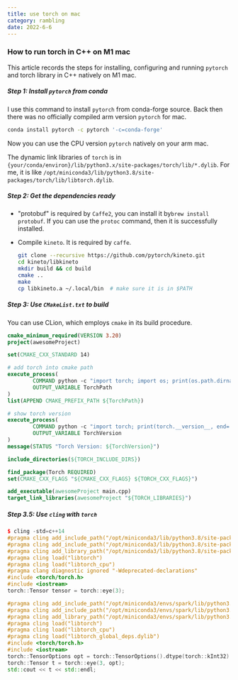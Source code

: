 ```yaml
---
title: use torch on mac
category: rambling
date: 2022-6-6
---
```




### How to run torch in C++ on M1 mac

This article records the steps for installing, configuring and running `pytorch` and torch library in C++ natively on M1 mac.

##### Step 1: Install `pytorch` from conda

I use this command to install `pytorch` from conda-forge source. Back then there was no officially compiled arm version `pytorch` for mac. 

```bash
conda install pytorch -c pytorch '-c=conda-forge'
```

Now you can use the CPU version `pytorch` natively on your arm mac.

The dynamic link libraries of `torch` is in `{your/conda/environ}/lib/python3.x/site-packages/torch/lib/*.dylib`. For me, it is like  `/opt/miniconda3/lib/python3.8/site-packages/torch/lib/libtorch.dylib`.



##### Step 2: Get the dependencies ready

- "protobuf" is required by `Caffe2`, you can install it by`brew install protobuf`. If you can use the `protoc` command, then it is successfully installed.

- Compile `kineto`. It is required by `caffe`. 

  ```bash
  git clone --recursive https://github.com/pytorch/kineto.git
  cd kineto/libkineto
  mkdir build && cd build
  cmake ..
  make
  cp libkineto.a ~/.local/bin  # make sure it is in $PATH
  ```



##### Step 3: Use `CMakeList.txt` to build

You can use CLion, which employs `cmake` in its build procedure. 

```cmake
cmake_minimum_required(VERSION 3.20)
project(awesomeProject)

set(CMAKE_CXX_STANDARD 14)

# add torch into cmake path
execute_process(
        COMMAND python -c "import torch; import os; print(os.path.dirname(torch.__file__), end='')"
        OUTPUT_VARIABLE TorchPath
)
list(APPEND CMAKE_PREFIX_PATH ${TorchPath})

# show torch version
execute_process(
        COMMAND python -c "import torch; print(torch.__version__, end='')"
        OUTPUT_VARIABLE TorchVersion
)
message(STATUS "Torch Version: ${TorchVersion}")

include_directories(${TORCH_INCLUDE_DIRS})

find_package(Torch REQUIRED)
set(CMAKE_CXX_FLAGS "${CMAKE_CXX_FLAGS} ${TORCH_CXX_FLAGS}")

add_executable(awesomeProject main.cpp)
target_link_libraries(awesomeProject "${TORCH_LIBRARIES}")
```



##### Step 3.5: Use `cling` with `torch`

```c++
$ cling -std=c++14
#pragma cling add_include_path("/opt/miniconda3/lib/python3.8/site-packages/torch/include")
#pragma cling add_include_path("/opt/miniconda3/lib/python3.8/site-packages/torch/include/torch/csrc/api/include")
#pragma cling add_library_path("/opt/miniconda3/lib/python3.8/site-packages/torch/lib")
#pragma cling load("libtorch")
#pragma cling load("libtorch_cpu")
#pragma clang diagnostic ignored "-Wdeprecated-declarations"
#include <torch/torch.h>
#include <iostream>
torch::Tensor tensor = torch::eye(3);
```

```c++
#pragma cling add_include_path("/opt/miniconda3/envs/spark/lib/python3.8/site-packages/torch/include")
#pragma cling add_include_path("/opt/miniconda3/envs/spark/lib/python3.8/site-packages/torch/include/torch/csrc/api/include")
#pragma cling add_library_path("/opt/miniconda3/envs/spark/lib/python3.8/site-packages/torch/lib")
#pragma cling load("libtorch")
#pragma cling load("libtorch_cpu")
#pragma cling load("libtorch_global_deps.dylib")
#include <torch/torch.h>
#include <iostream>
torch::TensorOptions opt = torch::TensorOptions().dtype(torch::kInt32).device(torch::kMPS);
torch::Tensor t = torch::eye(3, opt);
std::cout << t << std::endl;
```

